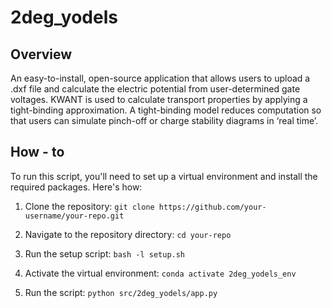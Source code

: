 # 2deg_yodels

## Overview
An easy-to-install, open-source application that allows users to upload a .dxf file and calculate the electric potential from user-determined gate voltages. KWANT is used to calculate transport properties by applying a tight-binding approximation. A tight-binding model reduces computation so that users can simulate pinch-off or charge stability diagrams in ‘real time’.

## How - to

To run this script, you'll need to set up a virtual environment and install the required packages. Here's how:

1. Clone the repository:
`git clone https://github.com/your-username/your-repo.git`

 
2. Navigate to the repository directory:
`cd your-repo`


3. Run the setup script:
`bash -l setup.sh`


4. Activate the virtual environment:
`conda activate 2deg_yodels_env`


5. Run the script:
`python src/2deg_yodels/app.py`


